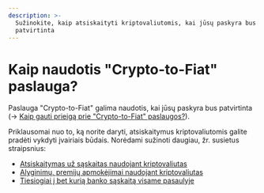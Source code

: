 ```yaml
---
description: >-
  Sužinokite, kaip atsiskaityti kriptovaliutomis, kai jūsų paskyra bus
  patvirtinta
---
```


# Kaip naudotis "Crypto-to-Fiat" paslauga?

Paslauga "Crypto-to-Fiat" galima naudotis, kai jūsų paskyra bus patvirtinta (→ [Kaip gauti prieigą prie "Crypto-to-Fiat" paslaugos?](https://help.request.finance/en/articles/8622151-how-do-i-get-access-to-crypto-to-fiat)).

Priklausomai nuo to, ką norite daryti, atsiskaitymus kriptovaliutomis galite pradėti vykdyti įvairiais būdais. Norėdami sužinoti daugiau, žr. susietus straipsnius:

* [Atsiskaitymas už sąskaitas naudojant kriptovaliutas](https://help.request.finance/en/articles/8607098-how-to-pay-a-fiat-bill-with-crypto)
* [Alyginimų, premijų apmokėjimai naudojant kriptovaliutas](https://help.request.finance/en/articles/9187843-how-to-pay-fiat-salaries-and-bonuses-in-crypto)
* [Tiesiogiai į bet kurią banko sąskaitą visame pasaulyje](https://help.request.finance/en/articles/9147980-how-to-off-ramp-to-a-bank-account-with-direct-payments)
